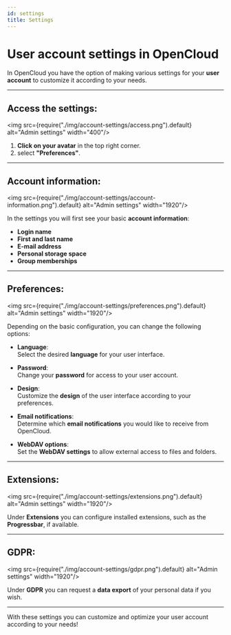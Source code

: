 ```yaml
---
id: settings
title: Settings
---
```

# User account settings in OpenCloud

In OpenCloud you have the option of making various settings for your **user account** to customize it according to your needs.

---

## Access the settings:

<img src={require("./img/account-settings/access.png").default} alt="Admin settings" width="400"/>

1. **Click on your avatar** in the top right corner.
2. select **"Preferences"**.

---

## Account information:

<img src={require("./img/account-settings/account-information.png").default} alt="Admin settings" width="1920"/>

In the settings you will first see your basic **account information**:

- **Login name**
- **First and last name**
- **E-mail address**
- **Personal storage space**
- **Group memberships**

---

## Preferences:

<img src={require("./img/account-settings/preferences.png").default} alt="Admin settings" width="1920"/>

Depending on the basic configuration, you can change the following options:

- **Language**:  
  Select the desired **language** for your user interface.

- **Password**:  
  Change your **password** for access to your user account.

- **Design**:  
  Customize the **design** of the user interface according to your preferences.

- **Email notifications**:  
  Determine which **email notifications** you would like to receive from OpenCloud.

- **WebDAV options**:  
  Set the **WebDAV settings** to allow external access to files and folders.

---

## Extensions:

<img src={require("./img/account-settings/extensions.png").default} alt="Admin settings" width="1920"/>

Under **Extensions** you can configure installed extensions, such as the **Progressbar**, if available.

---

## GDPR:

<img src={require("./img/account-settings/gdpr.png").default} alt="Admin settings" width="1920"/>

Under **GDPR** you can request a **data export** of your personal data if you wish.

---

With these settings you can customize and optimize your user account according to your needs!

